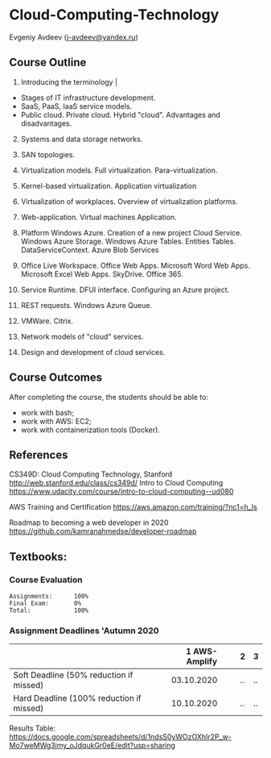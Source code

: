 # Cloud-Computing-Technology

Evgeniy Avdeev (j-avdeev@yandex.ru)

## Course Outline
1. Introducing the terminology |
- Stages of IT infrastructure development.
- SaaS, PaaS, IaaS service models.
- Public cloud. Private cloud. Hybrid "cloud". Advantages and disadvantages.

2. Systems and data storage networks.
3. SAN topologies.

4. Virtualization models. Full virtualization. Para-virtualization.
5. Kernel-based virtualization. Application virtualization
6. Virtualization of workplaces. Overview of virtualization platforms.

7. Web-application. Virtual machines Application.

8. Platform Windows Azure. Creation of a new project Cloud Service. Windows Azure Storage. Windows Azure Tables. Entities Tables. DataServiceContext. Azure Blob Services
9. Office Live Workspace. Office Web Apps. Microsoft Word Web Apps. Microsoft Excel Web Apps. SkyDrive. Office 365.


10. Service Runtime. DFUI interface. Configuring an Azure project.
11. REST requests. Windows Azure Queue.

12. VMWare. Citrix.

13. Network models of "cloud" services.

14. Design and development of cloud services.


## Course Outcomes
After completing the course, the students should be able to:
- work with bash;
- work with AWS: EC2;
- work with containerization tools (Docker).

## References
CS349D: Cloud Computing Technology, Stanford http://web.stanford.edu/class/cs349d/
Intro to Cloud Computing https://www.udacity.com/course/intro-to-cloud-computing--ud080

AWS Training and Certification https://aws.amazon.com/training/?nc1=h_ls

Roadmap to becoming a web developer in 2020 https://github.com/kamranahmedse/developer-roadmap

## Textbooks:


### Course Evaluation
```
Assignments:      100%
Final Exam:       0%
Total:            100%

```

### Assignment Deadlines 'Autumn 2020

|                                          |  1 AWS-Amplify  | 2 | 3 | 
| ---------------------------------------- | --- | --- | --- |
| Soft Deadline (50% reduction if missed)  | 03.10.2020 | .. | .. |
| Hard Deadline (100% reduction if missed) | 10.10.2020 | .. | .. | 


Results Table:
https://docs.google.com/spreadsheets/d/1ndsS0yWOzOXhIr2P_w-Mo7weMWg3imy_oJdqukGr0eE/edit?usp=sharing
